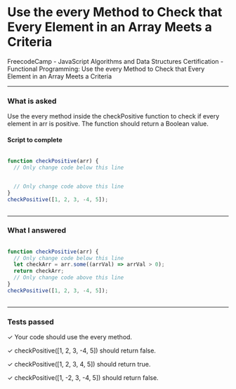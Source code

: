 # Use the every Method to Check that Every Element in an Array Meets a Criteria
FreecodeCamp - JavaScript Algorithms and Data Structures Certification - Functional Programming: Use the every Method to Check that Every Element in an Array Meets a Criteria


---


### What is asked

Use the every method inside the checkPositive function to check if every element in arr is positive. The function should return a Boolean value.

#### Script to complete

```javascript  
  
function checkPositive(arr) {
  // Only change code below this line


  // Only change code above this line
}
checkPositive([1, 2, 3, -4, 5]);
  

```

---


### What I answered

```javascript  
  
function checkPositive(arr) {
  // Only change code below this line
  let checkArr = arr.some((arrVal) => arrVal > 0);
  return checkArr;
  // Only change code above this line
}
checkPositive([1, 2, 3, -4, 5]);
  

```

---


### Tests passed

✓ Your code should use the every method.

✓ checkPositive([1, 2, 3, -4, 5]) should return false.

✓ checkPositive([1, 2, 3, 4, 5]) should return true.

✓ checkPositive([1, -2, 3, -4, 5]) should return false.